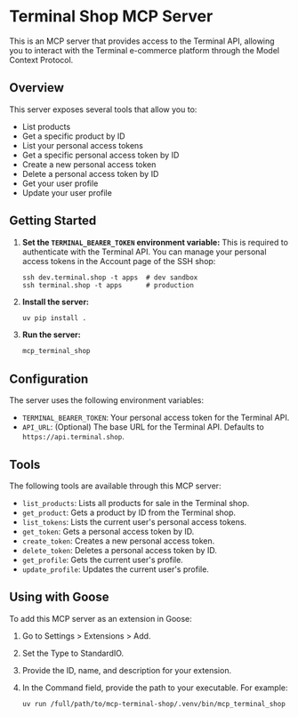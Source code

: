 # Terminal Shop MCP Server

This is an MCP server that provides access to the Terminal API, allowing you to interact with the Terminal e-commerce platform through the Model Context Protocol.

## Overview

This server exposes several tools that allow you to:

- List products
- Get a specific product by ID
- List your personal access tokens
- Get a specific personal access token by ID
- Create a new personal access token
- Delete a personal access token by ID
- Get your user profile
- Update your user profile

## Getting Started

1.  **Set the `TERMINAL_BEARER_TOKEN` environment variable:** This is required to authenticate with the Terminal API. You can manage your personal access tokens in the Account page of the SSH shop:

    ```
    ssh dev.terminal.shop -t apps  # dev sandbox
    ssh terminal.shop -t apps      # production
    ```

2.  **Install the server:**

    ```bash
    uv pip install .
    ```

3.  **Run the server:**

    ```bash
    mcp_terminal_shop
    ```

## Configuration

The server uses the following environment variables:

-   `TERMINAL_BEARER_TOKEN`: Your personal access token for the Terminal API.
-   `API_URL`: (Optional) The base URL for the Terminal API. Defaults to `https://api.terminal.shop`.

## Tools

The following tools are available through this MCP server:

-   `list_products`: Lists all products for sale in the Terminal shop.
-   `get_product`: Gets a product by ID from the Terminal shop.
-   `list_tokens`: Lists the current user's personal access tokens.
-   `get_token`: Gets a personal access token by ID.
-   `create_token`: Creates a new personal access token.
-   `delete_token`: Deletes a personal access token by ID.
-   `get_profile`: Gets the current user's profile.
-   `update_profile`: Updates the current user's profile.

## Using with Goose

To add this MCP server as an extension in Goose:

1.  Go to Settings > Extensions > Add.
2.  Set the Type to StandardIO.
3.  Provide the ID, name, and description for your extension.
4.  In the Command field, provide the path to your executable. For example:

    ```bash
    uv run /full/path/to/mcp-terminal-shop/.venv/bin/mcp_terminal_shop
    ```
